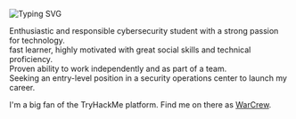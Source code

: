![Typing SVG](https://readme-typing-svg.demolab.com/?lines=Hello.+My+name+is+Shaul+Kabla.;A.K.A+WarCrew.)

Enthusiastic and responsible cybersecurity student with a strong passion for technology.\
fast learner, highly motivated with great social skills and technical proficiency.\
Proven ability to work independently and as part of a team.\
Seeking an entry-level position in a security operations center to launch my career.

I'm a big fan of the TryHackMe platform. Find me on there as [WarCrew](https://tryhackme.com/p/WarCrew).
